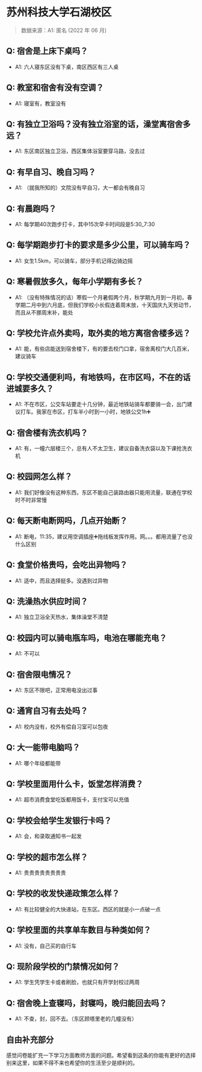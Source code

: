 # 苏州科技大学石湖校区

> 数据来源：A1: 匿名 (2022 年 06 月)

## Q: 宿舍是上床下桌吗？

- A1: 六人寝东区没有下桌，南区西区有三人桌

## Q: 教室和宿舍有没有空调？

- A1: 寝室有，教室没有

## Q: 有独立卫浴吗？没有独立浴室的话，澡堂离宿舍多远？

- A1: 东区南区独立卫浴，西区集体浴室要穿马路，没去过

## Q: 有早自习、晚自习吗？

- A1: （就我所知的）文院没有早自习，大一都会有晚自习

## Q: 有晨跑吗？

- A1: 每学期40次跑步打卡，其中15次早卡时间段是5:30\_7:30

## Q: 每学期跑步打卡的要求是多少公里，可以骑车吗？

- A1: 女生1.5km，可以骑车，部分手机记得边骑边摇

## Q: 寒暑假放多久，每年小学期有多长？

- A1: （没有特殊情况的话）寒假一个月暑假两个月，秋学期九月到一月初，春学期二月中到六月底，但我们学校小长假连着周末放，十天国庆九天劳动节，而且从不挪周末补，能处

## Q: 学校允许点外卖吗，取外卖的地方离宿舍楼多远？

- A1: 能，有些店能送到宿舍楼下，有的要去校门口拿，宿舍离校门大几百米，建议骑车

## Q: 学校交通便利吗，有地铁吗，在市区吗，不在的话进城要多久？

- A1: 不在市区，公交车站要走十几分钟，最近地铁站骑车都要骑一会，出门建议打车。我家在市区，打车半小时到一小时，地铁公交1h➕

## Q: 宿舍楼有洗衣机吗？

- A1: 有，一幢六层楼三个，总有人不太卫生，建议自备洗衣袋以及下课抢洗衣机

## Q: 校园网怎么样？

- A1: 我们好像没有这种东西，东区不能自己装路由器只能用流量，联通在学校时不时非常慢

## Q: 每天断电断网吗，几点开始断？

- A1: 断电，11:35，建议用空调插座➕拖线板发挥作用。网。。。都用流量了也没什么区别

## Q: 食堂价格贵吗，会吃出异物吗？

- A1: 适中，而且选择挺多。没遇到过异物

## Q: 洗澡热水供应时间？

- A1: 独立卫浴全天热水，集体澡堂不清楚

## Q: 校园内可以骑电瓶车吗，电池在哪能充电？

- A1: 不可以

## Q: 宿舍限电情况？

- A1: 东区不限吧，正常用电没出过事

## Q: 通宵自习有去处吗？

- A1: 校内没有，校外有偿自习室可以包夜

## Q: 大一能带电脑吗？

- A1: 哪个年级都能带

## Q: 学校里面用什么卡，饭堂怎样消费？

- A1: 超市消费食堂吃饭都用饭卡，支付宝可以充值

## Q: 学校会给学生发银行卡吗？

- A1: 会，和录取通知书一起发

## Q: 学校的超市怎么样？

- A1: 贵贵贵贵贵贵贵贵

## Q: 学校的收发快递政策怎么样？

- A1: 有比较健全的大快递站，在东区。西区的就是小一点破一点

## Q: 学校里面的共享单车数目与种类如何？

- A1: 没有，自己买的自行车

## Q: 现阶段学校的门禁情况如何？

- A1: 学生凭学生卡或者刷脸，也就只有开学封校过两周

## Q: 宿舍晚上查寝吗，封寝吗，晚归能回去吗？

- A1: 不查，封，回不去。（东区顾塔里老的几幢没有）

## 自由补充部分

感觉问卷能扩充一下学习方面教师方面的问题。希望看到这条的你能有更好的选择别来这里，如果不得不来也希望你的生活至少是顺利的。